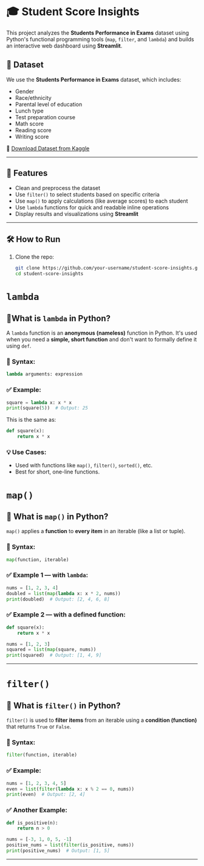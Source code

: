 # 🎓 Student Score Insights

This project analyzes the **Students Performance in Exams** dataset using Python's functional programming tools (`map`, `filter`, and `lambda`) and builds an interactive web dashboard using **Streamlit**.

## 📂 Dataset

We use the **Students Performance in Exams** dataset, which includes:
- Gender
- Race/ethnicity
- Parental level of education
- Lunch type
- Test preparation course
- Math score
- Reading score
- Writing score

📌 [Download Dataset from Kaggle](https://www.kaggle.com/datasets/spscientist/students-performance-in-exams)

---

## 🚀 Features

- Clean and preprocess the dataset
- Use `filter()` to select students based on specific criteria
- Use `map()` to apply calculations (like average scores) to each student
- Use `lambda` functions for quick and readable inline operations
- Display results and visualizations using **Streamlit**

---

## 🛠️ How to Run

1. Clone the repo:

   ```bash
   git clone https://github.com/your-username/student-score-insights.git
   cd student-score-insights

# `lambda`

## 📌What is `lambda` in Python?

A `lambda` function is an **anonymous (nameless)** function in Python. It's used when you need a **simple, short function** and don't want to formally define it using `def`.

### 🔧 Syntax:

```python
lambda arguments: expression
```

### ✅ Example:
```python
square = lambda x: x * x
print(square(5))  # Output: 25
```
This is the same as:
```python
def square(x):
    return x * x
```

### 💡 Use Cases:
- Used with functions like `map()`, `filter()`, `sorted()`, etc.
- Best for short, one-line functions.


# `map()`

## 📌 What is `map()` in Python?

`map()` applies a **function** to **every item** in an iterable (like a list or tuple).

### 🔧 Syntax:
```python
map(function, iterable)
```

### ✅ Example 1 — with `lambda`:
```python
nums = [1, 2, 3, 4]
doubled = list(map(lambda x: x * 2, nums))
print(doubled)  # Output: [2, 4, 6, 8]
```

### ✅ Example 2 — with a defined function:
```python
def square(x):
    return x * x

nums = [1, 2, 3]
squared = list(map(square, nums))
print(squared)  # Output: [1, 4, 9]
```

---
# `filter()`

## 📌 What is `filter()` in Python?

`filter()` is used to **filter items** from an iterable using a **condition (function)** that returns `True` or `False`.

### 🔧 Syntax:
```python
filter(function, iterable)
```

### ✅ Example:
```python
nums = [1, 2, 3, 4, 5]
even = list(filter(lambda x: x % 2 == 0, nums))
print(even)  # Output: [2, 4]
```

### ✅ Another Example:
```python
def is_positive(n):
    return n > 0

nums = [-3, 1, 0, 5, -1]
positive_nums = list(filter(is_positive, nums))
print(positive_nums)  # Output: [1, 5]
```

---

